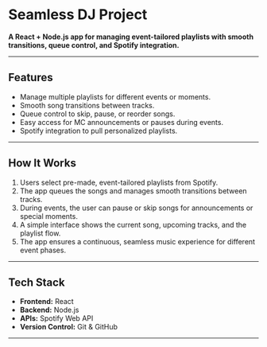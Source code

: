 # Seamless DJ Project

**A React + Node.js app for managing event-tailored playlists with smooth transitions, queue control, and Spotify integration.**

---

## Features

- Manage multiple playlists for different events or moments.
- Smooth song transitions between tracks.
- Queue control to skip, pause, or reorder songs.
- Easy access for MC announcements or pauses during events.
- Spotify integration to pull personalized playlists.

---

## How It Works

1. Users select pre-made, event-tailored playlists from Spotify.
2. The app queues the songs and manages smooth transitions between tracks.
3. During events, the user can pause or skip songs for announcements or special moments.
4. A simple interface shows the current song, upcoming tracks, and the playlist flow.
5. The app ensures a continuous, seamless music experience for different event phases.

---

## Tech Stack

- **Frontend:** React
- **Backend:** Node.js
- **APIs:** Spotify Web API
- **Version Control:** Git & GitHub

---


